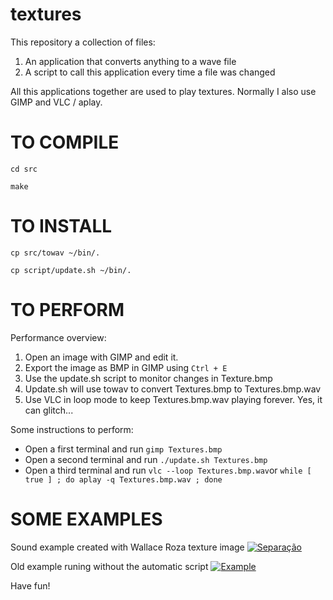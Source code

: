 # textures

This repository a collection of files:

1. An application that converts anything to a wave file
2. A script to call this application every time a file was changed

All this applications together are used to play textures. Normally I also use
GIMP and VLC / aplay.

TO COMPILE
==========

`cd src`

`make`


TO INSTALL
==========

`cp src/towav ~/bin/.`

`cp script/update.sh ~/bin/.`

TO PERFORM
==========

Performance overview:

1. Open an image with GIMP and edit it.
2. Export the image as BMP in GIMP using `Ctrl + E`
3. Use the update.sh script to monitor changes in Texture.bmp
4. Update.sh will use towav to convert Textures.bmp to Textures.bmp.wav
5. Use VLC in loop mode to keep Textures.bmp.wav playing forever. Yes, it can glitch...

Some instructions to perform:
* Open a first terminal and run `gimp Textures.bmp`
* Open a second terminal and run `./update.sh Textures.bmp`
* Open a third terminal and run `vlc --loop Textures.bmp.wav`or 
   `while [ true ] ; do aplay -q Textures.bmp.wav ; done`

SOME EXAMPLES
=============

Sound example created with Wallace Roza texture image 
[![Separação](https://i.ytimg.com/vi/Dcm2uKFFmV0/mqdefault.jpg)](https://www.youtube.com/watch?v=Dcm2uKFFmV0) 
 
Old example runing without the automatic script 
[![Example](https://i.ytimg.com/vi/9gq1gk4jeJM/mqdefault.jpg)](https://www.youtube.com/watch?v=9gq1gk4jeJM) 


Have fun!
